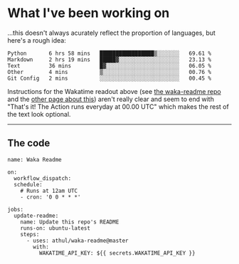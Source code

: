 # What I've been working on

…this doesn't always acurately reflect the proportion of languages, but here's a rough idea:

<!--START_SECTION:waka-->
```text
Python       6 hrs 58 mins   █████████████████▒░░░░░░░   69.61 % 
Markdown     2 hrs 19 mins   █████▓░░░░░░░░░░░░░░░░░░░   23.13 % 
Text         36 mins         █▓░░░░░░░░░░░░░░░░░░░░░░░   06.05 % 
Other        4 mins          ▒░░░░░░░░░░░░░░░░░░░░░░░░   00.76 % 
Git Config   2 mins          ░░░░░░░░░░░░░░░░░░░░░░░░░   00.45 % 
```
<!--END_SECTION:waka-->

Instructions for the Wakatime readout above (see [the waka-readme repo](https://github.com/athul/waka-readme) and the [other page about this](https://github.com/marketplace/actions/waka-readme)) aren't really clear and seem to end with "That's it! The Action runs everyday at 00.00 UTC" which makes the rest of the text look optional.

---

## The code

```
name: Waka Readme

on:
  workflow_dispatch:
  schedule:
    # Runs at 12am UTC
    - cron: '0 0 * * *'

jobs:
  update-readme:
    name: Update this repo's README
    runs-on: ubuntu-latest
    steps:
      - uses: athul/waka-readme@master
        with:
          WAKATIME_API_KEY: ${{ secrets.WAKATIME_API_KEY }}
```
